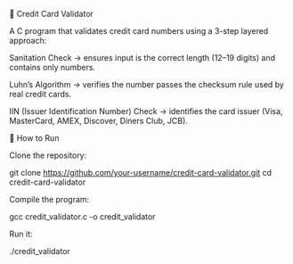 🔑 Credit Card Validator

A C program that validates credit card numbers using a 3-step layered approach:

Sanitation Check → ensures input is the correct length (12–19 digits) and contains only numbers.

Luhn’s Algorithm → verifies the number passes the checksum rule used by real credit cards.

IIN (Issuer Identification Number) Check → identifies the card issuer (Visa, MasterCard, AMEX, Discover, Diners Club, JCB).



🚀 How to Run

Clone the repository:

git clone https://github.com/your-username/credit-card-validator.git
cd credit-card-validator


Compile the program:

gcc credit_validator.c -o credit_validator


Run it:

./credit_validator
